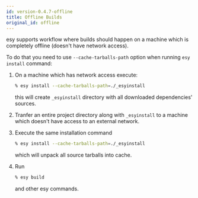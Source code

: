 ```yaml
---
id: version-0.4.7-offline
title: Offline Builds
original_id: offline
---
```


esy supports workflow where builds should happen on a machine which is
completely offline (doesn't have network access).

To do that you need to use `--cache-tarballs-path` option when running `esy
install` command:

1.  On a machine which has network access execute:

    ```bash
    % esy install --cache-tarballs-path=./_esyinstall
    ```

    this will create `_esyinstall` directory with all downloaded dependencies'
    sources.

2.  Tranfer an entire project directory along with `_esyinstall` to a machine
    which doesn't have access to an external network.

3.  Execute the same installation command

    ```bash
    % esy install --cache-tarballs-path=./_esyinstall
    ```

    which will unpack all source tarballs into cache.

4.  Run

    ```bash
    % esy build
    ```

    and other esy commands.
